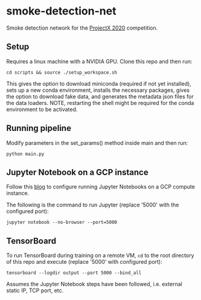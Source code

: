 # smoke-detection-net
Smoke detection network for the [ProjectX 2020](https://www.projectx2020.com/) competition.

## Setup
Requires a linux machine with a NVIDIA GPU. Clone this repo and then run:
```
cd scripts && source ./setup_workspace.sh
```
This gives the option to download miniconda (required if not yet installed), sets up a new conda environment, installs the necessary packages, gives the option to download fake data,
and generates the metadata json files for the data loaders. NOTE, restarting the shell might be required
for the conda environment to be activated.

## Running pipeline
Modify parameters in the set_params() method inside main and then run:
```
python main.py
```

## Jupyter Notebook on a GCP instance
Follow this [blog](https://towardsdatascience.com/running-jupyter-notebook-in-google-cloud-platform-in-15-min-61e16da34d52)
to configure running Jupyter Notebooks on a GCP compute instance.

The following is the command to run Jupyter (replace '5000' with the configured port):
```
jupyter notebook --no-browser --port=5000
```

## TensorBoard
To run TensorBoard during training on a remote VM, `cd` to the root directory of this repo and execute (replace '5000' with configured port):
```
tensorboard --logdir output --port 5000 --bind_all
```

Assumes the Jupyter Notebook steps have been followed, i.e. external static IP, TCP port, etc.
